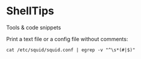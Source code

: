 # ShellTips
Tools &amp; code snippets

Print a text file or a config file without comments:

```
cat /etc/squid/squid.conf | egrep -v "^\s*(#|$)"
```
